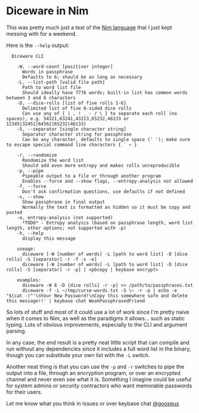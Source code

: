 # Diceware in Nim

This was pretty much just a test of the [Nim language](https://nim-lang.org) that I just kept messing with for a weekend.

Here is the `--help` output:

```
  Diceware CLI
    
    -W, --word-count [positiver integer]
      Words in passphrase
      Defaults to 6; should be as long as necessary
    -L, --list-path [valid file path]
      Path to word list file
      Should ideally have 7776 words; built-in list has common words between 3 and 6 characters
    -D, --dice-rolls [list of five rolls 1-6]
      Delimited list of five 6-sided dice rolls
      Can use any of { | , ! _ - / \ } to separate each roll (no spaces), e.g. 54321,63241,43213,65232,46133 or 12345|32451|64562|65232|46133)
    -S, --separator [single character string]
      Separator character string for passphrase
      Can be any character, defaults to single space (' '); make sure to escape special command line characters { ` ~ }

    -r, --randomize
      Randomize the word list
      Should add even more entropy and makes rolls unreproducible
    -p, --pipe
      Pipeable output to a file or through another program
      Enables --force and --show flags, --entropy-analysis not allowed
    -f, --force
      Don't ask confirmation questions, use defaults if not defined
    -s, --show
      Show passphrase in final output
      Normally the text is formatted as hidden so it must be copy and pasted
    -e, entropy-analysis (not supported)
      *TODO* - Entropy analysis (based on passphrase length, word list length, other options; not supported with -p)
    -h, --help
      display this message
    
    useage:
      diceware [-W [number of words] -L [path to word list] -D [dice rolls] -S [separator] -r -f -s -e]
      diceware [-W [number of words] -L [path to word list] -D [dice rolls] -S [separator] -r -p] | <pbcopy | keybase encrypt>
    
    examples:
      diceware -W 8 -D [dice rolls] -r -p] >> /path/to/passphrases.txt
      diceware -f -L ~/tmp/curse-words.txt -S \~ -r -p | echo -e "$(cat -)"'\nYour New Password!\nCopy this somewhere safe and delete this message!!' | keybase chat WeakPassphrasedFriend
```

So lots of stuff and most of it could use a lot of work since I'm pretty naive when it comes to Nim, as well as the paradigms it allows... such as static typing.  Lots of obvious improvements, especially to the CLI and argument parsing.

In any case, the end result is a pretty neat little script that can compile and run without any dependencies since it includes a full word list in the binary, though you can substitute your own list with the `-L` switch.

Another neat thing is that you can use the `-p` and `-r` switches to pipe the output into a file, through an encryption program, or over an encrypted channel and never even see what it is.  Something I imagine could be useful for system admins or security contractors who want memorable passwords for their users.

Let me know what you think in Issues or over keybase chat [@gooseus](https://keybase.io/gooseus)